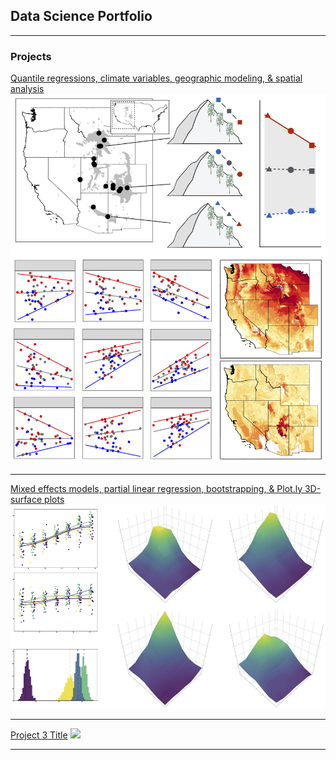 ## Data Science Portfolio

---

### Projects

[Quantile regressions, climate variables, geographic modeling, & spatial analysis](/sample_page.md)
<img src="images/Trait_range_fig2.jpeg?raw=true"/>

---

[Mixed effects models, partial linear regression, bootstrapping, & Plot.ly 3D-surface plots](https://mvannuland.github.io/pinus_myc_page/)
<img src="images/Pinus_myc.jpeg?raw=true"/>

---

[Project 3 Title](http://example.com/)
<img src="images/dummy_thumbnail.jpg?raw=true"/>

---
